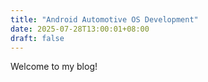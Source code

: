 ```yaml
---
title: "Android Automotive OS Development"
date: 2025-07-28T13:00:01+08:00
draft: false
---
```

Welcome to my blog!